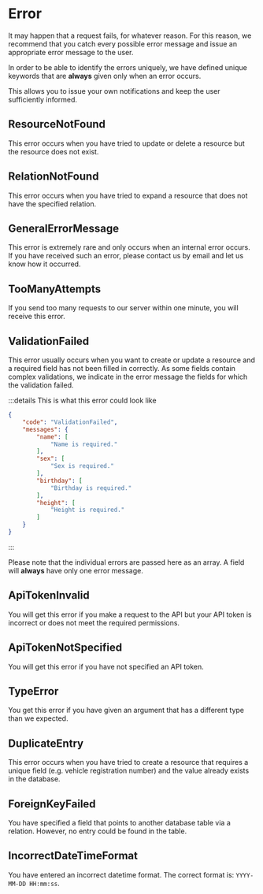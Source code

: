 # Error
It may happen that a request fails, for whatever reason. For this reason, we recommend that you catch every possible error message and issue an appropriate error message to the user.

In order to be able to identify the errors uniquely, we have defined unique keywords that are <b>always</b> given only when an error occurs.

This allows you to issue your own notifications and keep the user sufficiently informed.

## ResourceNotFound
This error occurs when you have tried to update or delete a resource but the resource does not exist.

## RelationNotFound
This error occurs when you have tried to expand a resource that does not have the specified relation.

## GeneralErrorMessage
This error is extremely rare and only occurs when an internal error occurs. If you have received such an error, please contact us by email and let us know how it occurred.

## TooManyAttempts
If you send too many requests to our server within one minute, you will receive this error.

## ValidationFailed
This error usually occurs when you want to create or update a resource and a required field has not been filled in correctly. As some fields contain complex validations, we indicate in the error message the fields for which the validation failed.

:::details This is what this error could look like
```json
{
    "code": "ValidationFailed",
    "messages": {
        "name": [
            "Name is required."
        ],
        "sex": [
            "Sex is required."
        ],
        "birthday": [
            "Birthday is required."
        ],
        "height": [
            "Height is required."
        ]
    }
}
```
:::

Please note that the individual errors are passed here as an array. A field will **always** have only one error message.

## ApiTokenInvalid
You will get this error if you make a request to the API but your API token is incorrect or does not meet the required permissions.

## ApiTokenNotSpecified
You will get this error if you have not specified an API token.

## TypeError
You get this error if you have given an argument that has a different type than we expected.

<!-- **Example**
Du gibst folgende Argumente an:
```json
{
    "name": 1
}
```
Der Wert des Arguments `name` hat den Typ `integer`, jedoch erwarten wir den Typ `string`. -->

## DuplicateEntry
This error occurs when you have tried to create a resource that requires a unique field (e.g. vehicle registration number) and the value already exists in the database.

## ForeignKeyFailed
You have specified a field that points to another database table via a relation. However, no entry could be found in the table.

## IncorrectDateTimeFormat
You have entered an incorrect datetime format. The correct format is: `YYYY-MM-DD HH:mm:ss`.